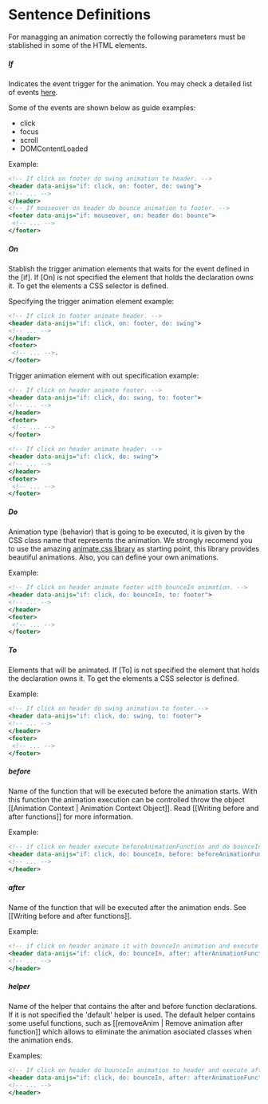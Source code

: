 Sentence Definitions
==========================

For managging an animation correctly the following parameters must be stablished in some of the HTML elements.

##### If
Indicates the event trigger for the animation. You may check a detailed list of events [here](https://developer.mozilla.org/en-US/docs/Web/Reference/Events).

Some of the events are shown below as guide examples:

- click
- focus
- scroll
- DOMContentLoaded

Example:

```xml
<!-- If click on footer do swing animation to header. -->
<header data-anijs="if: click, on: footer, do: swing">
<!-- ... -->
</header>
<!-- If mouseover on header do bounce animation to footer. -->
<footer data-anijs="if: mouseover, on: header do: bounce">
 <!-- ... -->
</footer>
```

##### On
Stablish the trigger animation elements that waits for the event defined in the [if]. If [On] is not specified the element that holds the declaration owns it. To get the elements a CSS selector is defined. 

Specifying the trigger animation element example:

```xml
<!-- If click in footer animate header. -->
<header data-anijs="if: click, on: footer, do: swing">
<!-- ... -->
</header>
<footer>
 <!-- ... -->.
</footer>
```

Trigger animation element with out specification example:

```xml
<!-- If click on header animate footer. -->
<header data-anijs="if: click, do: swing, to: footer">
<!-- ... -->
</header>
<footer>
 <!-- ... -->
</footer>
```

```xml
<!-- If click on header animate header. -->
<header data-anijs="if: click, do: swing">
<!-- ... -->
</header>
<footer>
 <!-- ... -->
</footer>
```

##### Do
Animation type (behavior) that is going to be executed, it is given by the CSS class name that represents the animation. We strongly recomend you  to use the amazing [animate.css library](http://daneden.github.io/animate.css/) as starting point, this library provides beautiful animations. Also, you can define your own animations.  

Example:
```xml
<!-- If click on header animate footer with bounceIn animation. -->
<header data-anijs="if: click, do: bounceIn, to: footer">
<!-- ... -->
</header>
<footer>
 <!-- ... -->
</footer>
```

##### To
Elements that will be animated.  If [To] is not specified the element that holds the declaration owns it. To get the elements a CSS selector is defined. 

Example:
```xml
<!-- If click on header do swing animation to footer.-->
<header data-anijs="if: click, do: swing, to: footer">
<!-- ... -->
</header>
<footer>
 <!-- ... -->
</footer>
```

##### before
Name of the function that will be executed before the animation starts. With this function the animation execution can be controlled throw the object [[Animation Context | Animation Context Object]]. Read [[Writing before and after functions]] for more information.

Example:
```xml
<!-- if click on header execute beforeAnimationFunction and do bounceIn animation-->
<header data-anijs="if: click, do: bounceIn, before: beforeAnimationFunctionName">
<!-- ... -->
</header>
```

##### after
Name of the function that will be executed after the animation ends. See [[Writing before and after functions]].

Example:
```xml
<!-- if click on header animate it with bounceIn animation and execute afterAnimationFunction -->
<header data-anijs="if: click, do: bounceIn, after: afterAnimationFunctionName">
<!-- ... -->
</header>
```

##### helper
Name of the helper that contains the after and before function declarations. If it is not specified the 'default' helper is used. The default helper  contains some useful functions, such as [[removeAnim | Remove animation after function]] which allows to eliminate the animation asociated classes when the animation ends.

Examples:
```xml
<!-- If click on header do bounceIn animation to header and execute afterAnimationFunction -->
<header data-anijs="if: click, do: bounceIn, after: afterAnimationFunctionName, helper: animationHelperInstanceName">
<!-- ... -->
</header>
```
